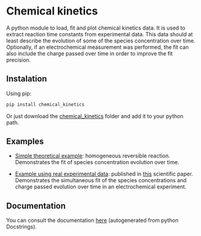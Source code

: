 # Chemical kinetics

A python module to load, fit and plot chemical kinetics data. It is used to extract reaction time constants from experimental data. This data should at least describe the evolution of some of the species concentration over time. Optionally, if an electrochemical measurement was performed, the fit can also include the charge passed over time in order to improve the fit precision.

## Instalation

Using pip:
```bash
pip install chemical_kinetics
```
Or just download the [chemical_kinetics](chemical_kinetics/) folder and add it to your python path.

## Examples

- [Simple theoretical example](examples/simple_example/simple_example.md): homogeneous reversible reaction. Demonstrates the fit of species concentration evolution over time.

- [Example using real experimental data](examples/HMF_oxidation_WO3/HMF_oxidation_WO3.md): published in [this]() scientific paper. Demonstrates the simultaneous fit of the species concentrations and charge passed evolution over time in an electrochemical experiment.

## Documentation

You can consult the documentation [here](docs/docs.md) (autogenerated from python Docstrings).
